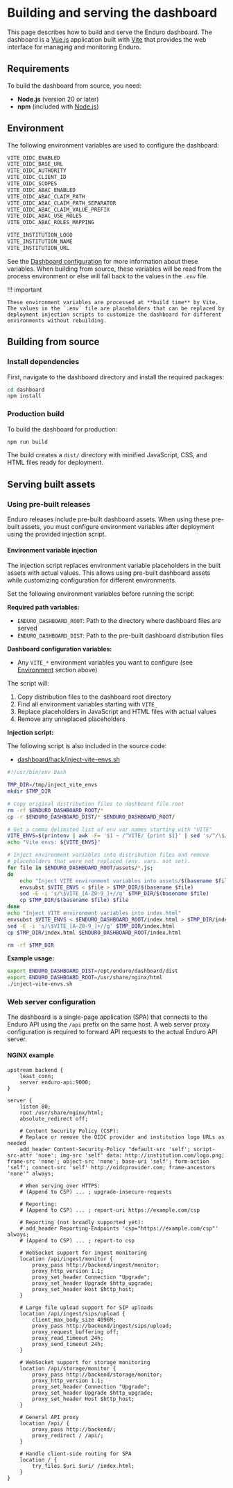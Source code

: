 # Building and serving the dashboard

This page describes how to build and serve the Enduro dashboard. The dashboard
is a [Vue.js] application built with [Vite] that provides the web interface
for managing and monitoring Enduro.

## Requirements

To build the dashboard from source, you need:

- **Node.js** (version 20 or later)
- **npm** (included with [Node.js])

## Environment

The following environment variables are used to configure the dashboard:

```txt
VITE_OIDC_ENABLED
VITE_OIDC_BASE_URL
VITE_OIDC_AUTHORITY
VITE_OIDC_CLIENT_ID
VITE_OIDC_SCOPES
VITE_OIDC_ABAC_ENABLED
VITE_OIDC_ABAC_CLAIM_PATH
VITE_OIDC_ABAC_CLAIM_PATH_SEPARATOR
VITE_OIDC_ABAC_CLAIM_VALUE_PREFIX
VITE_OIDC_ABAC_USE_ROLES
VITE_OIDC_ABAC_ROLES_MAPPING

VITE_INSTITUTION_LOGO
VITE_INSTITUTION_NAME
VITE_INSTITUTION_URL
```

See the [Dashboard configuration](dashboard-config.md) for more information
about these variables. When building from source, these variables will be read
from the process environment or else will fall back to the values in the `.env`
file.

!!! important

    These environment variables are processed at **build time** by Vite.
    The values in the `.env` file are placeholders that can be replaced by
    deployment injection scripts to customize the dashboard for different
    environments without rebuilding.

## Building from source

### Install dependencies

First, navigate to the dashboard directory and install the required packages:

```bash
cd dashboard
npm install
```

### Production build

To build the dashboard for production:

```bash
npm run build
```

The build creates a `dist/` directory with minified JavaScript, CSS, and HTML
files ready for deployment.

## Serving built assets

### Using pre-built releases

Enduro releases include pre-built dashboard assets. When using these pre-built
assets, you must configure environment variables after deployment using the
provided injection script.

#### Environment variable injection

The injection script replaces environment variable placeholders in the built
assets with actual values. This allows using pre-built dashboard assets while
customizing configuration for different environments.

Set the following environment variables before running the script:

**Required path variables:**

- `ENDURO_DASHBOARD_ROOT`: Path to the directory where dashboard files are
  served
- `ENDURO_DASHBOARD_DIST`: Path to the pre-built dashboard distribution files

**Dashboard configuration variables:**

- Any `VITE_*` environment variables you want to configure (see
  [Environment](#environment) section above)

The script will:

1. Copy distribution files to the dashboard root directory
2. Find all environment variables starting with `VITE_`
3. Replace placeholders in JavaScript and HTML files with actual values
4. Remove any unreplaced placeholders

**Injection script:**

The following script is also included in the source code:

- [dashboard/hack/inject-vite-envs.sh][injection_script]

```bash
#!/usr/bin/env bash

TMP_DIR=/tmp/inject_vite_envs
mkdir $TMP_DIR

# Copy original distribution files to dashboard file root
rm -rf $ENDURO_DASHBOARD_ROOT/*
cp -r $ENDURO_DASHBOARD_DIST/* $ENDURO_DASHBOARD_ROOT/

# Get a comma delimited list of env var names starting with "VITE"
VITE_ENVS=$(printenv | awk -F= '$1 ~ /^VITE/ {print $1}' | sed 's/^/\$/g' | paste -sd,);
echo "Vite envs: ${VITE_ENVS}"

# Inject environment variables into distribution files and remove
# placeholders that were not replaced (env. vars. not set).
for file in $ENDURO_DASHBOARD_ROOT/assets/*.js;
do
    echo "Inject VITE environment variables into assets/$(basename $file)"
    envsubst $VITE_ENVS < $file > $TMP_DIR/$(basename $file)
    sed -E -i 's/\$VITE_[A-Z0-9_]+//g' $TMP_DIR/$(basename $file)
    cp $TMP_DIR/$(basename $file) $file
done
echo "Inject VITE environment variables into index.html"
envsubst $VITE_ENVS < $ENDURO_DASHBOARD_ROOT/index.html > $TMP_DIR/index.html
sed -E -i 's/\$VITE_[A-Z0-9_]+//g' $TMP_DIR/index.html
cp $TMP_DIR/index.html $ENDURO_DASHBOARD_ROOT/index.html

rm -rf $TMP_DIR
```

**Example usage:**

```bash
export ENDURO_DASHBOARD_DIST=/opt/enduro/dashboard/dist
export ENDURO_DASHBOARD_ROOT=/usr/share/nginx/html
./inject-vite-envs.sh
```

### Web server configuration

The dashboard is a single-page application (SPA) that connects to the Enduro
API using the `/api` prefix on the same host. A web server proxy configuration
is required to forward API requests to the actual Enduro API server.

#### NGINX example

```nginx
upstream backend {
    least_conn;
    server enduro-api:9000;
}

server {
    listen 80;
    root /usr/share/nginx/html;
    absolute_redirect off;

    # Content Security Policy (CSP):
    # Replace or remove the OIDC provider and institution logo URLs as needed
    add_header Content-Security-Policy "default-src 'self'; script-src-attr 'none'; img-src 'self' data: http://institution.com/logo.png; frame-src 'none'; object-src 'none'; base-uri 'self'; form-action 'self'; connect-src 'self' http://oidcprovider.com; frame-ancestors 'none'" always;

    # When serving over HTTPS:
    # (Append to CSP) ... ; upgrade-insecure-requests

    # Reporting:
    # (Append to CSP) ... ; report-uri https://example.com/csp

    # Reporting (not broadly supported yet):
    # add_header Reporting-Endpoints 'csp="https://example.com/csp"' always;
    # (Append to CSP) ... ; report-to csp

    # WebSocket support for ingest monitoring
    location /api/ingest/monitor {
        proxy_pass http://backend/ingest/monitor;
        proxy_http_version 1.1;
        proxy_set_header Connection "Upgrade";
        proxy_set_header Upgrade $http_upgrade;
        proxy_set_header Host $http_host;
    }

    # Large file upload support for SIP uploads
    location /api/ingest/sips/upload {
        client_max_body_size 4096M;
        proxy_pass http://backend/ingest/sips/upload;
        proxy_request_buffering off;
        proxy_read_timeout 24h;
        proxy_send_timeout 24h;
    }

    # WebSocket support for storage monitoring
    location /api/storage/monitor {
        proxy_pass http://backend/storage/monitor;
        proxy_http_version 1.1;
        proxy_set_header Connection "Upgrade";
        proxy_set_header Upgrade $http_upgrade;
        proxy_set_header Host $http_host;
    }

    # General API proxy
    location /api/ {
        proxy_pass http://backend/;
        proxy_redirect / /api/;
    }

    # Handle client-side routing for SPA
    location / {
        try_files $uri $uri/ /index.html;
    }
}
```

[vue.js]: https://vuejs.org/
[vite]: https://vite.dev/
[node.js]: https://nodejs.org/
[injection_script]: https://github.com/artefactual-sdps/enduro/blob/main/dashboard/hack/inject-vite-envs.sh
